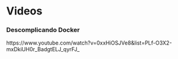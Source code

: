 <h1>Videos</h1>
<h3>Descomplicando Docker</h3>
https://www.youtube.com/watch?v=0xxHiOSJVe8&list=PLf-O3X2-mxDkiUH0r_BadgtELJ_qyrFJ_
